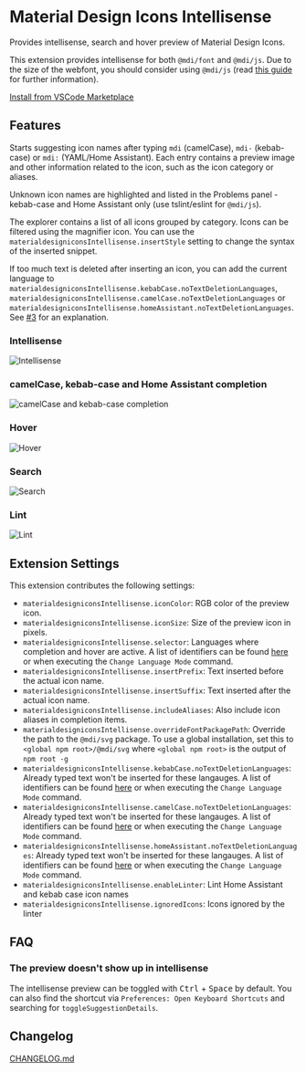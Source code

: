 # Material Design Icons Intellisense

Provides intellisense, search and hover preview of Material Design Icons.

This extension provides intellisense for both `@mdi/font` and `@mdi/js`. Due to the size of the webfont, you should consider using `@mdi/js` (read [this guide](https://dev.materialdesignicons.com/guide/webfont-alternatives) for further information).

[Install from VSCode Marketplace](https://marketplace.visualstudio.com/items?itemName=lukas-tr.materialdesignicons-intellisense)

## Features

Starts suggesting icon names after typing `mdi` (camelCase), `mdi-` (kebab-case) or `mdi:` (YAML/Home Assistant). Each entry contains a preview image and other information related to the icon, such as the icon category or aliases.

Unknown icon names are highlighted and listed in the Problems panel - kebab-case and Home Assistant only (use tslint/eslint for `@mdi/js`).

The explorer contains a list of all icons grouped by category. Icons can be filtered using the magnifier icon. You can use the `materialdesigniconsIntellisense.insertStyle` setting to change the syntax of the inserted snippet.

If too much text is deleted after inserting an icon, you can add the current language to `materialdesigniconsIntellisense.kebabCase.noTextDeletionLanguages`, `materialdesigniconsIntellisense.camelCase.noTextDeletionLanguages` or `materialdesigniconsIntellisense.homeAssistant.noTextDeletionLanguages`. See [#3](https://github.com/lukas-tr/vscode-materialdesignicons-intellisense/issues/3) for an explanation.

### Intellisense

![Intellisense](https://raw.githubusercontent.com/lukas-tr/vscode-materialdesignicons-intellisense/master/doc/usage-1.gif)

### camelCase, kebab-case and Home Assistant completion

![camelCase and kebab-case completion](https://raw.githubusercontent.com/lukas-tr/vscode-materialdesignicons-intellisense/master/doc/usage-6.gif)

### Hover

![Hover](https://raw.githubusercontent.com/lukas-tr/vscode-materialdesignicons-intellisense/master/doc/usage-2.gif)

### Search

![Search](https://raw.githubusercontent.com/lukas-tr/vscode-materialdesignicons-intellisense/master/doc/usage-3.gif)

### Lint

![Lint](https://raw.githubusercontent.com/lukas-tr/vscode-materialdesignicons-intellisense/master/doc/usage-4.gif)

<!-- ## Requirements

If you have any requirements or dependencies, add a section describing those and how to install and configure them. -->

## Extension Settings

This extension contributes the following settings:

- `materialdesigniconsIntellisense.iconColor`: RGB color of the preview icon.
- `materialdesigniconsIntellisense.iconSize`: Size of the preview icon in pixels.
- `materialdesigniconsIntellisense.selector`: Languages where completion and hover are active. A list of identifiers can be found [here](https://code.visualstudio.com/docs/languages/identifiers) or when executing the `Change Language Mode` command.
- `materialdesigniconsIntellisense.insertPrefix`: Text inserted before the actual icon name.
- `materialdesigniconsIntellisense.insertSuffix`: Text inserted after the actual icon name.
- `materialdesigniconsIntellisense.includeAliases`: Also include icon aliases in completion items.
- `materialdesigniconsIntellisense.overrideFontPackagePath`: Override the path to the `@mdi/svg` package. To use a global installation, set this to `<global npm root>/@mdi/svg` where `<global npm root>` is the output of `npm root -g`
- `materialdesigniconsIntellisense.kebabCase.noTextDeletionLanguages`: Already typed text won't be inserted for these langauges. A list of identifiers can be found [here](https://code.visualstudio.com/docs/languages/identifiers) or when executing the `Change Language Mode` command.
- `materialdesigniconsIntellisense.camelCase.noTextDeletionLanguages`: Already typed text won't be inserted for these langauges. A list of identifiers can be found [here](https://code.visualstudio.com/docs/languages/identifiers) or when executing the `Change Language Mode` command.
- `materialdesigniconsIntellisense.homeAssistant.noTextDeletionLanguages`: Already typed text won't be inserted for these langauges. A list of identifiers can be found [here](https://code.visualstudio.com/docs/languages/identifiers) or when executing the `Change Language Mode` command.
- `materialdesigniconsIntellisense.enableLinter`: Lint Home Assistant and kebab case icon names
- `materialdesigniconsIntellisense.ignoredIcons`: Icons ignored by the linter

## FAQ

### The preview doesn't show up in intellisense

The intellisense preview can be toggled with <kbd>Ctrl</kbd> + <kbd>Space</kbd> by default.
You can also find the shortcut via `Preferences: Open Keyboard Shortcuts` and searching for `toggleSuggestionDetails`.

<!-- ## Known Issues

Calling out known issues can help limit users opening duplicate issues against your extension. -->

## Changelog

[CHANGELOG.md](https://github.com/lukas-tr/vscode-materialdesignicons-intellisense/blob/master/CHANGELOG.md)
